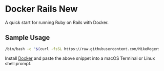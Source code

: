 # Docker Rails New

A quick start for running Ruby on Rails with Docker.

## Sample Usage

```bash
/bin/bash -c "$(curl -fsSL https://raw.githubusercontent.com/MikeRogers0/Docker-Rails-New/master/docker-rails-new.sh)"
```

Install [Docker](https://hub.docker.com/editions/community/docker-ce-desktop-mac/) and paste the above snippet into a macOS Terminal or Linux shell prompt.
